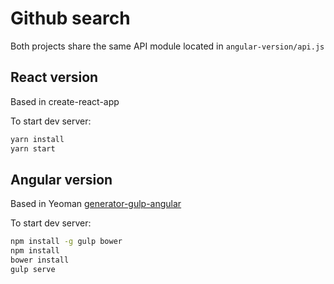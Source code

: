# Github search

Both projects share the same API module located in `angular-version/api.js`

## React version

Based in create-react-app

To start dev server:

```bash
yarn install
yarn start
```

## Angular version

Based in Yeoman [generator-gulp-angular](https://github.com/Swiip/generator-gulp-angular)

To start dev server:

```bash
npm install -g gulp bower
npm install
bower install
gulp serve
```